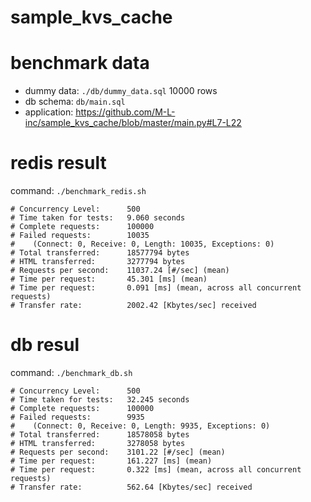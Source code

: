 # sample_kvs_cache

# benchmark data

* dummy data: `./db/dummy_data.sql` 10000 rows
* db schema: `db/main.sql`
* application: https://github.com/M-L-inc/sample_kvs_cache/blob/master/main.py#L7-L22

# redis result
command: `./benchmark_redis.sh`

```
# Concurrency Level:      500
# Time taken for tests:   9.060 seconds
# Complete requests:      100000
# Failed requests:        10035
#    (Connect: 0, Receive: 0, Length: 10035, Exceptions: 0)
# Total transferred:      18577794 bytes
# HTML transferred:       3277794 bytes
# Requests per second:    11037.24 [#/sec] (mean)
# Time per request:       45.301 [ms] (mean)
# Time per request:       0.091 [ms] (mean, across all concurrent requests)
# Transfer rate:          2002.42 [Kbytes/sec] received
```

# db resul
command: `./benchmark_db.sh`

```
# Concurrency Level:      500
# Time taken for tests:   32.245 seconds
# Complete requests:      100000
# Failed requests:        9935
#    (Connect: 0, Receive: 0, Length: 9935, Exceptions: 0)
# Total transferred:      18578058 bytes
# HTML transferred:       3278058 bytes
# Requests per second:    3101.22 [#/sec] (mean)
# Time per request:       161.227 [ms] (mean)
# Time per request:       0.322 [ms] (mean, across all concurrent requests)
# Transfer rate:          562.64 [Kbytes/sec] received
```
